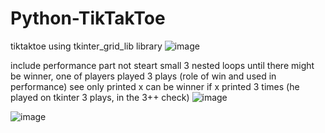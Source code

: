 # Python-TikTakToe
tiktaktoe using tkinter_grid_lib library
![image](https://github.com/MahmoudHegazi/Python-TikTakToe/assets/55125302/11438462-2108-4dbe-bca1-da6c0082164d)

include performance part not steart small 3 nested loops until there might be winner, one of players played 3 plays (role of win and used in performance)
see only printed x can be winner if x printed 3 times (he played on tkinter 3 plays, in the 3++ check)
![image](https://github.com/MahmoudHegazi/Python-TikTakToe/assets/55125302/ba64a900-494e-4e1a-b726-a518c335bb04)


![image](https://github.com/MahmoudHegazi/Python-TikTakToe/assets/55125302/0a7027f1-74ef-40eb-aa75-2b9ef33136ce)

